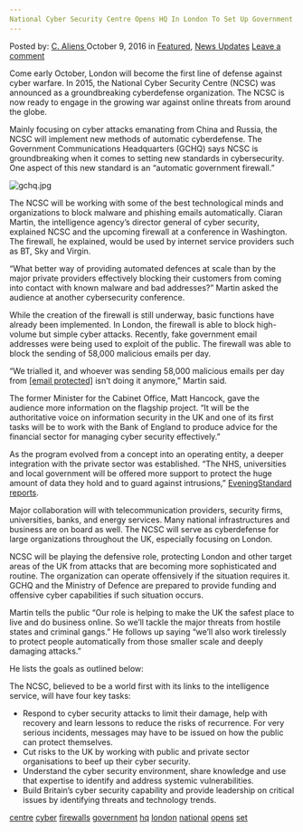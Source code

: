 ```yaml
---
National Cyber Security Centre Opens HQ In London To Set Up Government Firewalls
---
```

<article class="post-listing post-15731 post type-post status-publish format-standard has-post-thumbnail hentry  tag-centre tag-cyber tag-firewalls tag-government tag-hq tag-london tag-national tag-opens tag-security tag-set">
    <div class="post-inner">
        <span>Posted by: <a href="https://www.deepdotweb.com/author/caliens/" title="">C. Aliens </a></span>
    <span>October 9, 2016</span>
    <span>in <a href="https://www.deepdotweb.com/category/deepdot-news/" rel="category tag">Featured</a>, <a href="https://www.deepdotweb.com/category/news-updates/" rel="category tag">News Updates</a></span>
    <span><a href="https://www.deepdotweb.com/2016/10/09/national-cyber-security-centre-opens-hq-london-set-government-firewalls/#respond">Leave a comment</a></span>
    </p>
    <div class="clear"></div>
    <div class="entry">
    <p>Come early October, London will become the first line of defense against cyber warfare. In 2015, the National Cyber Security Centre (NCSC) was announced as a groundbreaking cyberdefense organization. The NCSC is now ready to engage in the growing war against online threats from around the globe.</p>
    <p>Mainly focusing on cyber attacks emanating from China and Russia, the NCSC will implement new methods of automatic cyberdefense. The Government Communications Headquarters (GCHQ) says NCSC is groundbreaking when it comes to setting new standards in cybersecurity. One aspect of this new standard is an “automatic government firewall.”</p>
    <p><img class="wp-image-15732 aligncenter" src="/imgs/2016/10/gchq-jpg.jpeg" alt="gchq.jpg" srcset="/imgs/2016/10/gchq-jpg.jpeg 564w, /imgs/2016/10/gchq-jpg-300x200.jpeg 300w" sizes="(max-width: 564px) 100vw, 564px" /></p>
    <p>The NCSC will be working with some of the best technological minds and organizations to block malware and phishing emails automatically. Ciaran Martin, the intelligence agency’s director general of cyber security, explained NCSC and the upcoming firewall at a conference in Washington. The firewall, he explained, would be used by internet service providers such as BT, Sky and Virgin.</p>
    <p>“What better way of providing automated defences at scale than by the major private providers effectively blocking their customers from coming into contact with known malware and bad addresses?” Martin asked the audience at another cybersecurity conference.</p>
    <p>While the creation of the firewall is still underway, basic functions have already been implemented. In London, the firewall is able to block high-volume but simple cyber attacks. Recently, fake government email addresses were being used to exploit of the public. The firewall was able to block the sending of 58,000 malicious emails per day.</p>
    <p>&#8220;We trialled it, and whoever was sending 58,000 malicious emails per day from <a href="/cdn-cgi/l/email-protection" class="__cf_email__" data-cfemail="f1859089839497849f95b1969e87df849a">[email&#160;protected]</a> isn&#8217;t doing it anymore,&#8221; Martin said.</p>
    <p>The former Minister for the Cabinet Office, Matt Hancock, gave the audience more information on the flagship project. “It will be the authoritative voice on information security in the UK and one of its first tasks will be to work with the Bank of England to produce advice for the financial sector for managing cyber security effectively.”</p>
    <p>As the program evolved from a concept into an operating entity, a deeper integration with the private sector was established. “The NHS, universities and local government will be offered more support to protect the huge amount of data they hold and to guard against intrusions,” <a href="http://www.standard.co.uk/news/london/cyber-war-to-be-led-from-new-security-hq-in-the-heart-of-london-a3358406.html">EveningStandard reports</a>.</p>
    <p>Major collaboration will with telecommunication providers, security firms, universities, banks, and energy services. Many national infrastructures and business are on board as well. The NCSC will serve as cyberdefense for large organizations throughout the UK, especially focusing on London.</p>
    <p>NCSC will be playing the defensive role, protecting London and other target areas of the UK from attacks that are becoming more sophisticated and routine. The organization can operate offensively if the situation requires it. GCHQ and the Ministry of Defence are prepared to provide funding and offensive cyber capabilities if such situation occurs.</p>
    <p>Martin tells the public “Our role is helping to make the UK the safest place to live and do business online. So we’ll tackle the major threats from hostile states and criminal gangs.” He follows up saying “we’ll also work tirelessly to protect people automatically from those smaller scale and deeply damaging attacks.”</p>
    <p>He lists the goals as outlined below:</p>
    <p>The NCSC, believed to be a world first with its links to the intelligence service, will have four key tasks:</p>
    <ul>
    <li>Respond to cyber security attacks to limit their damage, help with recovery and learn lessons to reduce the risks of recurrence. For very serious incidents, messages may have to be issued on how the public can protect themselves.</li>
    <li>Cut risks to the UK by working with public and private sector organisations to beef up their cyber security.</li>
    <li>Understand the cyber security environment, share knowledge and use that expertise to identify and address systemic vulnerabilities.</li>
    <li>Build Britain’s cyber security capability and provide leadership on critical issues by identifying threats and technology trends.</li>
    </ul>
    </div>
    <a href="https://www.deepdotweb.com/tag/centre/" rel="tag">centre</a> <a href="https://www.deepdotweb.com/tag/cyber/" rel="tag">cyber</a> <a href="https://www.deepdotweb.com/tag/firewalls/" rel="tag">firewalls</a> <a href="https://www.deepdotweb.com/tag/government/" rel="tag">government</a> <a href="https://www.deepdotweb.com/tag/hq/" rel="tag">hq</a> <a href="https://www.deepdotweb.com/tag/london/" rel="tag">london</a> <a href="https://www.deepdotweb.com/tag/national/" rel="tag">national</a> <a href="https://www.deepdotweb.com/tag/opens/" rel="tag">opens</a>  <a href="https://www.deepdotweb.com/tag/set/" rel="tag">set</a></span> <span style="display:none" class="updated">2016-10-09</span>
    <div style="display:none" class="vcard author" itemprop="author" itemscope itemtype="http://schema.org/Person"><strong class="fn" itemprop="name"><a href="https://www.deepdotweb.com/author/caliens/" title="Posts by C. Aliens" rel="author">C. Aliens</a></strong></div>
    </div>
</article>


